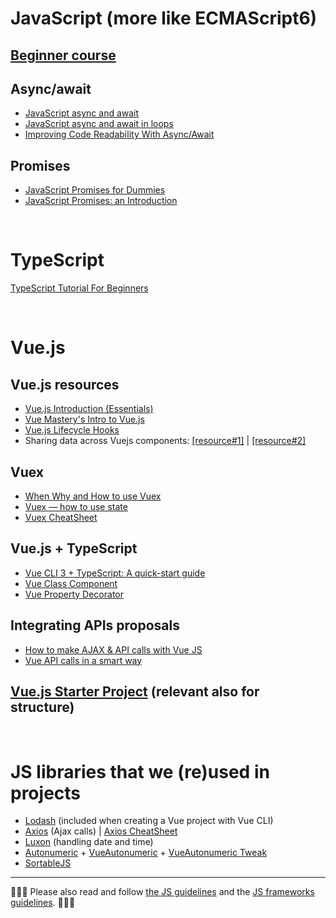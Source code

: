 # JavaScript (more like ECMAScript6)

## [Beginner course](https://www.youtube.com/watch?v=W6NZfCO5SIk)

## Async/await
- [JavaScript async and await](https://zellwk.com/blog/async-await/)
- [JavaScript async and await in loops](https://zellwk.com/blog/async-await-in-loops/)
- [Improving Code Readability With Async/Await](https://benmccormick.org/2019/01/28/readable-async)

## Promises
- [JavaScript Promises for Dummies](https://scotch.io/tutorials/javascript-promises-for-dummies)
- [JavaScript Promises: an Introduction](https://developers.google.com/web/fundamentals/primers/promises)
<!----><br/>





# TypeScript
[TypeScript Tutorial For Beginners](https://www.valentinog.com/blog/typescript/)
<!----><br/>





# Vue.js

## Vue.js resources
- [Vue.js Introduction (Essentials)](https://vuejs.org/v2/guide/)
- [Vue Mastery's Intro to Vue.js](https://www.vuemastery.com/courses/intro-to-vue-js/vue-instance/)
- [Vue.js Lifecycle Hooks](https://vuejs.org/v2/guide/instance.html#Instance-Lifecycle-Hooks)
- Sharing data across Vuejs components:
[[resource#1]](http://andreybleme.com/2018-01-07/sharing-data-across-vuejs-components/) |
[[resource#2]](https://dev.to/alexmourer/sharing-data-between-components-invuejs-48me)

## Vuex
- [When Why and How to use Vuex](https://dev.to/napoleon039/when-why-and-how-to-use-vuex-9fl)
- [Vuex — how to use state](https://medium.com/js-dojo/vuex-2638ba4b1d76)
- [Vuex CheatSheet](https://vuejs-tips.github.io/vuex-cheatsheet/)

## Vue.js + TypeScript
- [Vue CLI 3 + TypeScript: A quick-start guide](https://medium.com/@karl.lee/vue-cli-3-typescript-a-quick-start-guide-324a18859485)
- [Vue Class Component](https://github.com/vuejs/vue-class-component)
- [Vue Property Decorator](https://github.com/kaorun343/vue-property-decorator)

## Integrating APIs proposals
- [How to make AJAX & API calls with Vue JS](https://itnext.io/anyway-heres-how-to-do-ajax-api-calls-with-vue-js-e71e57d5cf12)
- [Vue API calls in a smart way](https://medium.com/canariasjs/vue-api-calls-in-a-smart-way-8d521812c322)

## [Vue.js Starter Project](https://github.com/cristian-frumusanu/vue-starter) (relevant also for structure)
<!----><br/>





# JS libraries that we (re)used in projects
- [Lodash](https://lodash.com/) (included when creating a Vue project with Vue CLI)
- [Axios](https://github.com/axios/axios) (Ajax calls) | [Axios CheatSheet](https://kapeli.com/cheat_sheets/Axios.docset/Contents/Resources/Documents/index)
- [Luxon](https://moment.github.io/luxon/) (handling date and time)
- [Autonumeric](http://autonumeric.org/) + [VueAutonumeric](https://github.com/autoNumeric/vue-autoNumeric) + [VueAutonumeric Tweak](https://github.com/autoNumeric/autoNumeric/issues/643)
- [SortableJS](https://github.com/SortableJS/Sortable)

---

🙏🙏🙏 Please also read and follow [the JS guidelines](https://github.com/ZupitDevs/Guidelines/blob/master/JavaScript/javascript.md) and the [JS frameworks guidelines](https://github.com/ZupitDevs/Guidelines/blob/master/JavaScript/javascript-frameworks.md). 🙏🙏🙏